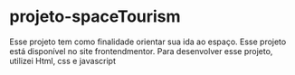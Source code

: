# projeto-spaceTourism
 Esse projeto tem como finalidade orientar sua ida ao espaço. Esse projeto está disponível no site frontendmentor. Para desenvolver esse projeto, utilizei Html, css e javascript
